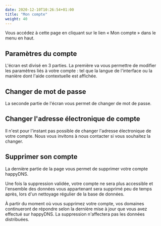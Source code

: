 ```yaml
---
date: 2020-12-10T10:26:54+01:00
title: "Mon compte"
weight: 40
---
```


Vous accédez à cette page en cliquant sur le lien « Mon compte » dans le menu en haut.

## Paramètres du compte

L'écran est divisé en 3 parties. La première va vous permettre de modifier les paramètres liés à votre compte : tel que la langue de l'interface ou la manière dont l'aide contextuelle est affichée.


## Changer de mot de passe

La seconde partie de l'écran vous permet de changer de mot de passe.


## Changer l'adresse électronique de compte

Il n'est pour l'instant pas possible de changer l'adresse électronique de votre compte. Nous vous invitons à nous contacter si vous souhaitez la changer.


## Supprimer son compte

La dernière partie de la page vous permet de supprimer votre compte happyDNS.

Une fois la suppression validée, votre compte ne sera plus accessible et l'ensemble des données vous appartenant sera supprimé peu de temps après, lors d'un nettoyage régulier de la base de données.

À partir du moment où vous supprimez votre compte, vos domaines continueront de répondre selon la dernière mise à jour que vous avez effectué sur happyDNS. La suppression n'affectera pas les données distribuées.
